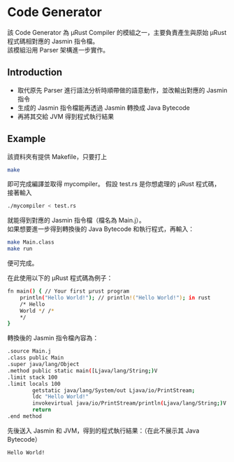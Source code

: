 # Code Generator
該 Code Generator 為 μRust Compiler 的模組之一，主要負責產生與原始 μRust 程式碼相對應的 Jasmin 指令檔。  
該模組沿用 Parser 架構進一步實作。
## Introduction
- 取代原先 Parser 進行語法分析時順帶做的語意動作，並改輸出對應的 Jasmin 指令
- 生成的 Jasmin 指令檔能再透過 Jasmin 轉換成 Java Bytecode
- 再將其交給 JVM 得到程式執行結果
## Example
該資料夾有提供 Makefile，只要打上
```sh
make
```
即可完成編譯並取得 mycompiler。
假設 test.rs 是你想處理的 μRust 程式碼， 接著輸入
```sh
./mycompiler < test.rs
```
就能得到對應的 Jasmin 指令檔（檔名為 Main.j）。  
如果想要進一步得到轉換後的 Java Bytecode 和執行程式，再輸入：
```sh
make Main.class
make run
```
便可完成。

在此使用以下的 μRust 程式碼為例子：
```sh
fn main() { // Your first μrust program
    println("Hello World!"); // println!("Hello World!"); in rust
    /* Hello 
    World */ /*
    */
}
```
轉換後的 Jasmin 指令檔內容為：
```sh
.source Main.j
.class public Main
.super java/lang/Object
.method public static main([Ljava/lang/String;)V
.limit stack 100
.limit locals 100
        getstatic java/lang/System/out Ljava/io/PrintStream;
        ldc "Hello World!"
        invokevirtual java/io/PrintStream/println(Ljava/lang/String;)V
        return
.end method
```
先後送入 Jasmin 和 JVM，得到的程式執行結果：（在此不展示其 Java Bytecode）
```sh
Hello World!
```
